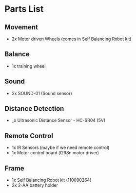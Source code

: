 # Parts List

## Movement
- 2x  Motor driven Wheels (comes in Self Balancing Robot kit)

## Balance
- 1x  training wheel

## Sound
- 2x  SOUND-01 (Sound sensor)

## Distance Detection
- _x  Ultrasonic Distance Sensor - HC-SR04 (5V)

## Remote Control
- 1x  IR Sensors (maybe if we need remote control)
- 1x  Motor control board (l298n motor driver)

## Frame
- 1x  Self Balancing Robot kit (110090264)
- 2x 2-AA battery holder
